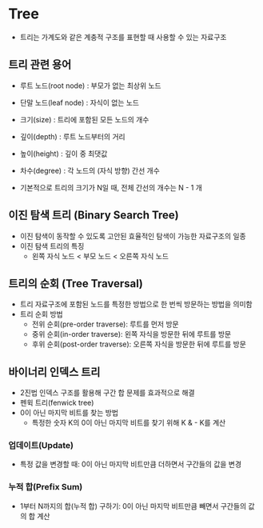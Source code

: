 # Tree
- 트리는 가계도와 같은 계충적 구조를 표현할 때 사용할 수 있는 자료구조

## 트리 관련 용어
- 루트 노드(root node) : 부모가 없는 최상위 노드
- 단말 노드(leaf node) : 자식이 없는 노드
- 크기(size) : 트리에 포함된 모든 노드의 개수
- 깊이(depth) : 루트 노드부터의 거리
- 높이(height) : 깊이 중 최댓값
- 차수(degree) : 각 노드의 (자식 방향) 간선 개수

- 기본적으로 트리의 크기가 N일 때, 전체 간선의 개수는 N - 1 개

## 이진 탐색 트리 (Binary Search Tree)
- 이진 탐색이 동작할 수 있도록 고안된 효율적인 탐색이 가능한 자료구조의 일종
- 이진 탐색 트리의 특징
    - 왼쪽 자식 노드 < 부모 노드 < 오른쪽 자식 노드

## 트리의 순회 (Tree Traversal)
- 트리 자료구조에 포함된 노드를 특정한 방법으로 한 번씩 방문하는 방법을 의미함
- 트리 순회 방법
    - 전위 순회(pre-order traverse): 루트를 먼저 방문
    - 중위 순회(in-order traverse): 왼쪽 자식을 방문한 뒤에 루트를 방문
    - 후위 순회(post-order traverse): 오른쪽 자식을 방문한 뒤에 루트를 방문

## 바이너리 인덱스 트리
- 2진법 인덱스 구조를 활용해 구간 합 문제를 효과적으로 해결
- 펜윅 트리(fenwick tree)
- 0이 아닌 마지막 비트를 찾는 방법
    - 특정한 숫자 K의 0이 아닌 마지막 비트를 찾기 위해 K & - K를 계산

### 업데이트(Update)
- 특정 값을 변경할 때: 0이 아닌 마지막 비트만큼 더하면서 구간들의 값을 변경

### 누적 합(Prefix Sum)
- 1부터 N까지의 합(누적 합) 구하기: 0이 아닌 마지막 비트만큼 빼면서 구간들의 값의 합 계산